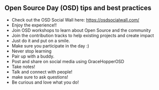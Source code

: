## Open Source Day (OSD) tips and best practices

- Check out the OSD Social Wall here: https://osdsocialwall.com/
- Enjoy the experience!!
- Join OSD workshops to learn about Open Source and the community
- Join the contribution tracks to help existing projects and create impact
- Just do it and put on a smile.
- Make sure you participate in the day :)
- Never stop learning
- Pair up with a buddy.
- Post and share on social media using GraceHopperOSD
- Take notes!
- Talk and connect with people!
- make sure to ask questions!
- Be curious and love what you do!